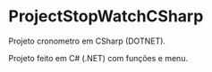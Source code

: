 # ProjectStopWatchCSharp

Projeto cronometro em CSharp (DOTNET).

Projeto feito em C# (.NET) com funções e menu.
